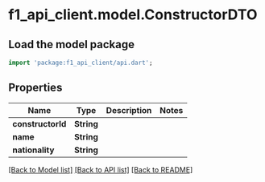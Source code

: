 # f1_api_client.model.ConstructorDTO

## Load the model package
```dart
import 'package:f1_api_client/api.dart';
```

## Properties
Name | Type | Description | Notes
------------ | ------------- | ------------- | -------------
**constructorId** | **String** |  | 
**name** | **String** |  | 
**nationality** | **String** |  | 

[[Back to Model list]](../README.md#documentation-for-models) [[Back to API list]](../README.md#documentation-for-api-endpoints) [[Back to README]](../README.md)


